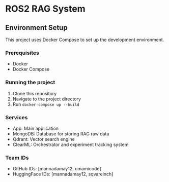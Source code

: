 # ROS2 RAG System

## Environment Setup

This project uses Docker Compose to set up the development environment.

### Prerequisites
- Docker
- Docker Compose

### Running the project
1. Clone this repository
2. Navigate to the project directory
3. Run `docker-compose up --build`

### Services
- App: Main application
- MongoDB: Database for storing RAG raw data
- Qdrant: Vector search engine
- ClearML: Orchestrator and experiment tracking system

### Team IDs
- GitHub IDs: [mannadamay12, umamicode]
- HuggingFace IDs: [mannadamay12, sqvareinch]
